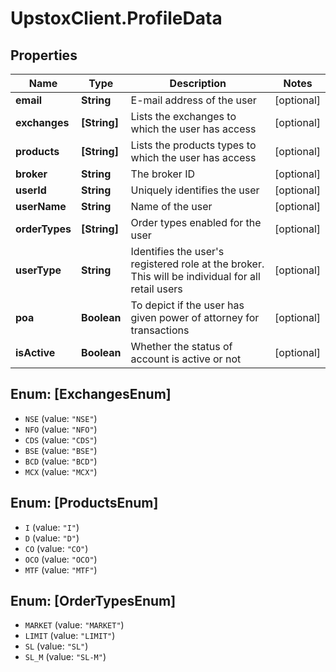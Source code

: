 # UpstoxClient.ProfileData

## Properties
Name | Type | Description | Notes
------------ | ------------- | ------------- | -------------
**email** | **String** | E-mail address of the user | [optional] 
**exchanges** | **[String]** | Lists the exchanges to which the user has access | [optional] 
**products** | **[String]** | Lists the products types to which the user has access | [optional] 
**broker** | **String** | The broker ID | [optional] 
**userId** | **String** | Uniquely identifies the user | [optional] 
**userName** | **String** | Name of the user | [optional] 
**orderTypes** | **[String]** | Order types enabled for the user | [optional] 
**userType** | **String** |   Identifies the user&#x27;s registered role at the broker. This will be individual for all retail users | [optional] 
**poa** | **Boolean** |   To depict if the user has given power of attorney for transactions | [optional] 
**isActive** | **Boolean** |   Whether the status of account is active or not | [optional] 

<a name="[ExchangesEnum]"></a>
## Enum: [ExchangesEnum]

* `NSE` (value: `"NSE"`)
* `NFO` (value: `"NFO"`)
* `CDS` (value: `"CDS"`)
* `BSE` (value: `"BSE"`)
* `BCD` (value: `"BCD"`)
* `MCX` (value: `"MCX"`)


<a name="[ProductsEnum]"></a>
## Enum: [ProductsEnum]

* `I` (value: `"I"`)
* `D` (value: `"D"`)
* `CO` (value: `"CO"`)
* `OCO` (value: `"OCO"`)
* `MTF` (value: `"MTF"`)


<a name="[OrderTypesEnum]"></a>
## Enum: [OrderTypesEnum]

* `MARKET` (value: `"MARKET"`)
* `LIMIT` (value: `"LIMIT"`)
* `SL` (value: `"SL"`)
* `SL_M` (value: `"SL-M"`)

